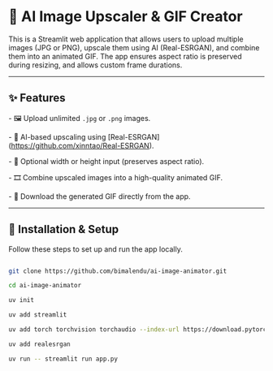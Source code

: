 # 🧠 AI Image Upscaler \& GIF Creator



This is a Streamlit web application that allows users to upload multiple images (JPG or PNG), upscale them using AI (Real-ESRGAN), and combine them into an animated GIF. The app ensures aspect ratio is preserved during resizing, and allows custom frame durations.



---



## ✨ Features



\- 🖼️ Upload unlimited `.jpg` or `.png` images.

\- 🧠 AI-based upscaling using \[Real-ESRGAN](https://github.com/xinntao/Real-ESRGAN).

\- 📏 Optional width or height input (preserves aspect ratio).

\- 🎞️ Combine upscaled images into a high-quality animated GIF.

\- 💾 Download the generated GIF directly from the app.



---



## 🔧 Installation \& Setup



Follow these steps to set up and run the app locally.

```bash

git clone https://github.com/bimalendu/ai-image-animator.git

cd ai-image-animator

uv init

uv add streamlit

uv add torch torchvision torchaudio --index-url https://download.pytorch.org/whl/cpu

uv add realesrgan

uv run -- streamlit run app.py
